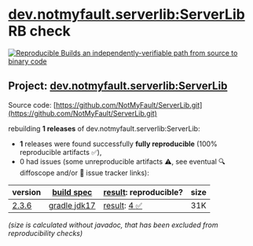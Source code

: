 [dev.notmyfault.serverlib:ServerLib](https://central.sonatype.com/artifact/dev.notmyfault.serverlib/ServerLib/versions) RB check
=======

[![Reproducible Builds](https://reproducible-builds.org/images/logos/rb.svg) an independently-verifiable path from source to binary code](https://reproducible-builds.org/)

## Project: [dev.notmyfault.serverlib:ServerLib](https://central.sonatype.com/artifact/dev.notmyfault.serverlib/ServerLib/versions)

Source code: [https://github.com/NotMyFault/ServerLib.git](https://github.com/NotMyFault/ServerLib.git)

rebuilding **1 releases** of dev.notmyfault.serverlib:ServerLib:
- **1** releases were found successfully **fully reproducible** (100% reproducible artifacts :white_check_mark:),
- 0 had issues (some unreproducible artifacts :warning:, see eventual :mag: diffoscope and/or :memo: issue tracker links):

| version | [build spec](/BUILDSPEC.md) | [result](https://reproducible-builds.org/docs/jvm/): reproducible? | size |
| -- | --------- | ------ | -- |
| [2.3.6](https://central.sonatype.com/artifact/dev.notmyfault.serverlib/ServerLib/2.3.6/pom) | [gradle jdk17](ServerLib-2.3.6.buildspec) | [result](ServerLib-2.3.6.buildinfo): [4 :white_check_mark: ](ServerLib-2.3.6.buildcompare) | 31K |

<i>(size is calculated without javadoc, that has been excluded from reproducibility checks)</i>

